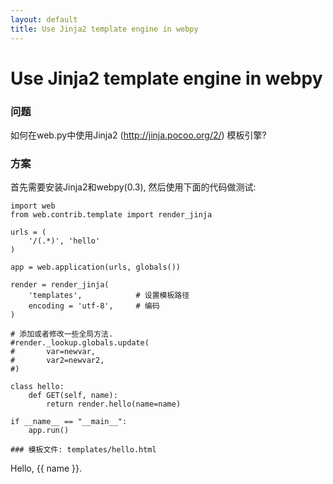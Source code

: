 ```yaml
---
layout: default
title: Use Jinja2 template engine in webpy
---
```


# Use Jinja2 template engine in webpy

### 问题

如何在web.py中使用Jinja2 (http://jinja.pocoo.org/2/) 模板引擎?

### 方案

首先需要安装Jinja2和webpy(0.3), 然后使用下面的代码做测试:

```
import web
from web.contrib.template import render_jinja

urls = (
    '/(.*)', 'hello'
)

app = web.application(urls, globals())

render = render_jinja(
    'templates',            # 设置模板路径
    encoding = 'utf-8',     # 编码
)

# 添加或者修改一些全局方法.
#render._lookup.globals.update(
#       var=newvar,
#       var2=newvar2,
#)

class hello:
    def GET(self, name):
        return render.hello(name=name)

if __name__ == "__main__":
    app.run()

### 模板文件: templates/hello.html

```
Hello, {{ name }}.
```
